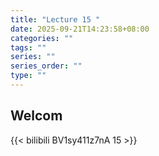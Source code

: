 ```yaml
---
title: "Lecture 15 "
date: 2025-09-21T14:23:58+08:00
categories: ""
tags: ""
series: ""
series_order: ""
type: ""
---
```


## Welcom

{{< bilibili BV1sy411z7nA 15 >}}

